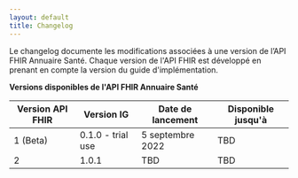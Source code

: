 ```yaml
---
layout: default
title: Changelog
---
```


Le changelog  documente les modifications associées à une version de l’API FHIR Annuaire Santé. Chaque version de l'API FHIR est développé en prenant en compte la version du guide d'implémentation.

**Versions disponibles de l'API FHIR Annuaire Santé**

| Version API FHIR | Version IG | Date de lancement | Disponible jusqu'à |
| --- | --- | --- | --- |
| 1 (Beta) | 0.1.0 - trial use | 5 septembre 2022 | TBD |
| 2 | 1.0.1 | TBD | TBD |
